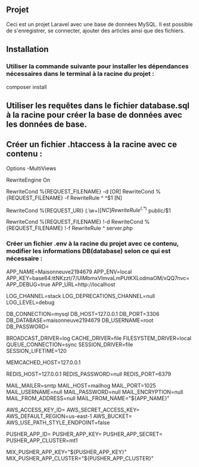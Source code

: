 ## Projet

Ceci est un projet Laravel avec une base de données MySQL. Il est possible de s'enregistrer, se connecter, ajouter des articles ainsi que des fichiers.

## Installation

### Utiliser la commande suivante pour installer les dépendances nécessaires dans le terminal à la racine du projet :
composer install

## Utiliser les requêtes dans le fichier database.sql à la racine pour créer la base de données avec les données de base.

## Créer un fichier .htaccess à la racine avec ce contenu :

<IfModule mod_rewrite.c>
<IfModule mod_negotiation.c>
    Options -MultiViews
</IfModule>

RewriteEngine On


RewriteCond %{REQUEST_FILENAME} -d [OR]
RewriteCond %{REQUEST_FILENAME} -f
RewriteRule ^ ^$1 [N]

RewriteCond %{REQUEST_URI} (\.\w+$) [NC]
RewriteRule ^(.*)$ public/$1

RewriteCond %{REQUEST_FILENAME} !-d
RewriteCond %{REQUEST_FILENAME} !-f
RewriteRule ^ server.php
</IfModule>

### Créer un fichier .env à la racine du projet avec ce contenu, modifier les informations DB(database) selon ce qui est nécessaire :  

APP_NAME=Maisonneuve2194679
APP_ENV=local
APP_KEY=base64:ttNKzzt/7/UlMbmxVlmvaLmPUtKXLodmaOM/xQQ7nvc=
APP_DEBUG=true
APP_URL=http://localhost

LOG_CHANNEL=stack
LOG_DEPRECATIONS_CHANNEL=null
LOG_LEVEL=debug

DB_CONNECTION=mysql
DB_HOST=127.0.0.1
DB_PORT=3306
DB_DATABASE=maisonneuve2194679
DB_USERNAME=root
DB_PASSWORD=

BROADCAST_DRIVER=log
CACHE_DRIVER=file
FILESYSTEM_DRIVER=local
QUEUE_CONNECTION=sync
SESSION_DRIVER=file
SESSION_LIFETIME=120

MEMCACHED_HOST=127.0.0.1

REDIS_HOST=127.0.0.1
REDIS_PASSWORD=null
REDIS_PORT=6379

MAIL_MAILER=smtp
MAIL_HOST=mailhog
MAIL_PORT=1025
MAIL_USERNAME=null
MAIL_PASSWORD=null
MAIL_ENCRYPTION=null
MAIL_FROM_ADDRESS=null
MAIL_FROM_NAME="${APP_NAME}"

AWS_ACCESS_KEY_ID=
AWS_SECRET_ACCESS_KEY=
AWS_DEFAULT_REGION=us-east-1
AWS_BUCKET=
AWS_USE_PATH_STYLE_ENDPOINT=false

PUSHER_APP_ID=
PUSHER_APP_KEY=
PUSHER_APP_SECRET=
PUSHER_APP_CLUSTER=mt1

MIX_PUSHER_APP_KEY="${PUSHER_APP_KEY}"
MIX_PUSHER_APP_CLUSTER="${PUSHER_APP_CLUSTER}"
